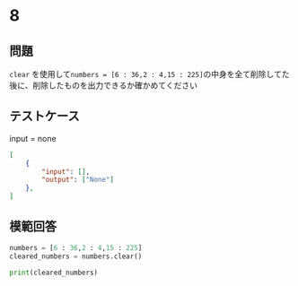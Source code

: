 # 8
## 問題

`clear` を使用して`numbers = [6 : 36,2 : 4,15 : 225]`の中身を全て削除してた後に、削除したものを出力できるか確かめてください

## テストケース
input = none
```json
[
	{
		"input": [],
		"output": ["None"]
  	},
]
```

## 模範回答
```python
numbers = [6 : 36,2 : 4,15 : 225]
cleared_numbers = numbers.clear()

print(cleared_numbers)
```